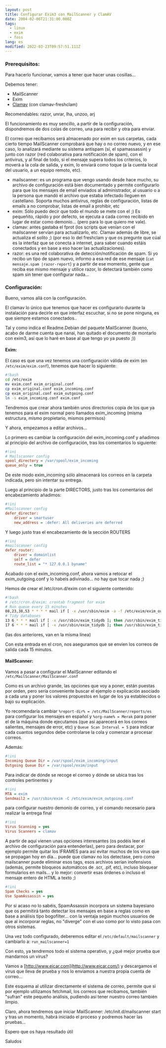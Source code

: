 ```yaml
---
layout: post
title: Configurar Exim3 con MailScanner y ClamAV
date: 2004-02-06T21:31:00.000Z
tags:
  - linux
  - exim
  - foss
lang: es
modified: 2022-03-23T09:57:51.111Z
---
```


### Prerequisitos:

Para hacerlo funcionar, vamos a tener que hacer unas cosillas...

Debemos tener:

- MailScanner
- Exim
- [Clamav](http://www.clamav.net/) (con clamav-freshclam)

Recomendables: razor, unrar, lha, unzoo, arj

El funcionamiento es muy sencillo, a partir de la configuración, dispondremos de dos colas de correo, una para recibir y otra para
enviar.

El correo que recibamos será almacenado por exim en sus carpetas, cada cierto tiempo MailScanner comprobará que hay o no correo nuevo, y en ese caso, lo analizará mediante su sistema antispam (sí, el spamassassin) y junto con razor (red colaborativa para notificación de spam), con el antivirus, y al final de todo, si el mensaje supera todos los criterios, lo moverá a la cola de salida, y exim, lo enviará como toque (a la cuenta local del usuario, a un equipo remoto, etc).

- mailscanner: es un programa que vengo usando desde hace mucho, su archivo de configuración está bien documentado y permite configurarlo para que los mensajes de email enviados al administrador, al usuario o a la persona que mandó el archivo que estaba infectado lleguen en castellano. Soporta muchos antivirus, reglas de configuración, listas de emails a no comprobar, listas de email a prohibir, etc
- exim: Sólo puedo decir que todo el mundo se mete con el ;) Es pequeñito, rápido y por defecto, se ejecuta a cada correo recibido en lugar de estar como demonio... (pero para lo que quiero me vale).
- clamav: antes gastaba el fprot (los scripts que venían con el mailscanner servían para actualizarlo, etc. Clamav además de libre, se actualiza el solito ;) (por eso lo del freshclam y que os pregunte que cúal es la interfaz que se conecta a internet, para saber cuando estáis conectados y en base a eso hacer las actualizaciones).
- razor: es una red colaborativa de detección/notificación de spam. Si yo recibo un tipo de spam nuevo, informo a esa red de ese mensaje (`cat mensaje.spam |razor-report`) y a partir de ese momento, gente que reciba ese mismo mensaje y utilice razor, lo detectará también como spam sin tener que configurar nada...

### Configuración:

Bueno, vamos allá con la configuración.

El clamav lo único que tenemos que hacer es configurarlo durante la instalación para decirle en que interfaz escuchar, si no se pone ninguna, es que siempre estamos conectados..

Tal y como indica el Readme.Debian del paquete MailScanner (bueno, acabo de darme cuenta que nanai, han quitado el documento de montarlo con exim3, así que lo haré en base al que tengo yo ya puesto ;))

#### Exim:

El caso es que una vez tenemos una configuración válida de exim (en `/etc/exim/exim.conf`), tenemos que hacer lo siguiente:

```bash
#!bash
cd /etc/exim
mv exim.conf exim_original.conf
cp exim_original.conf exim_incoming.conf
cp exim_original.conf exim_outgoing.conf
ln -s exim_incoming.conf exim.conf
```

Tendremos que crear ahora también unos directorios copia de los que ya tenemos para el exim normal pero llamados exim_incoming (misma estructura, mismo propietario, mismos permisos)

Y ahora, empezamos a editar archivos...

Lo primero es cambiar la configuración del exim_incoming.conf y añadimos al principio del archivo de configuración, tras los comentarios lo siguiente:

```ini
#!ini
# Mailscanner config
spool_directory = /var/spool/exim_incoming
queue_only = true
```

De este modo exim_incoming sólo almacenará los correos en la carpeta indicada, pero sin intentar su entrega.

Luego al principio de la parte DIRECTORS, justo tras los comentarios del encabezamiento añadimos:

```ini
#!ini
#Mailscanner config
defer_director:
    driver = smartuser
    new_address = :defer: All deliveries are deferred
```

Y luego justo tras el encabezamiento de la sección ROUTERS

```ini
#!ini
#mailscanner config
defer_router:
    driver = domainlist
    self = defer
    route_list = "* 127.0.0.1 byname"
```

Acabado con el exim_incoming.conf, ahora vamos a retocar el exim_outgoing.conf y lo habeis adivinado... no hay que tocar nada ;)

Hemos de crear el /etc/cron.d/exim con el siguiente contenido:

```bash
#!bash
# /etc/cron.d/exim: crontab fragment for exim
# Run queue every 15 minutes
08,23,38,53 * * * * mail if [ -x /usr/sbin/exim -a -f /etc/exim/exim_outgoing.conf ]; then /usr/sbin/exim -C /etc/exim/exim_outgoing.conf -q ; fi
# Tidy databases
13 6 * * * mail if [ -x /usr/sbin/exim_tidydb ]; then /usr/sbin/exim_tidydb /var/spool/exim retry >/dev/null; fi
17 6 * * * mail if [ -x /usr/sbin/exim_tidydb ]; then /usr/sbin/exim_tidydb /var/spool/exim wait-remote_smtp >/dev/null; fi
```

(las dos anteriores, van en la misma línea)

Con esta entrada en el cron, nos aseguramos que se envíen los correos de salida cada 15 minutos.

#### MailScanner:

Vamos a pasar a configurar el MailScanner editando el `/etc/MailScanner/MailScanner.conf`

Como es un archivo grande, las opciones que voy a poner, están puestas por orden, pero sería conveniente buscar el ejemplo o explicación asociado a cada una y poner los valores propuestos en lugar de los ya establecidos o bajo su explicación.

Yo recomendaría cambiar `%report-dir% = /etc/MailScanner/reports/es` para configurar los mensajes en español y `%org-name% = Merak` para poner el de la máquina donde ejecutamos (que así aparecerá en los correos salientes, mensajes de error, etc) y `Queue Scan Interval = 5` para indicar cada cuantos segundos debe controlarse la cola y comenzar a procesar correos.

Además:

```ini
#!ini
Incoming Queue Dir = /var/spool/exim_incoming/input
Outgoing Queue Dir = /var/spool/exim/input
```

Para indicar de dónde se recoge el correo y dónde se ubica tras los controles pertinentes y

```ini
#!ini
MTA = exim
Sendmail2 = /usr/sbin/exim -C /etc/exim/exim_outgoing.conf
```

para configurar nuestro demonio de correo, y el comando necesario para realizar la entrega final

```ini
#!ini
Virus Scanning = yes
Virus Scanners = clamav
```

A partir de aquí vienen unas opciones interesantes (os podéis leer el archivo de configuración para entenderlas), pero para destacar, por ejemplo permite quitar los IFRAMES para así evitar muchos de los virus que se propagan hoy en día... puede que clamav no los detectase, pero como mailscanner puede eliminar esos tags, esos archivos serían inofensivos (además, permite bloqueos automáticos de .scr, .pif, etc), incluso bloquear formularios en mails... y lo mejor: convertir esas órdenes o incluso
el mensaje entero de HTML a texto ;)

```ini
#!ini
Spam Checks = yes
Use SpamAssassin = yes
```

Por si acaso no lo sabéis, SpamAssassin incorpora un sistema bayesiano que os permitirá tanto detectar los mensajes en base a reglas como en base a análisis tipo bogofilter... con la ventaja según muchos usuarios de que al incorporar reglas, no "diverge" con el uso como por lo visto pasa con otros sistemas.

Una vez todo configurado, deberemos editar el `/etc/default/mailscanner` y cambiarlo a: `run_mailscanner=1`

Con esto, ya tendremos todo el sistema operativo, y ¿qué mejor prueba que mandarnos un virus?

Vamos a [http://www.eicar.com](http://www.eicar.com/) y descargamos el virus que lleva de prueba y nos lo enviamos a nuestra propia cuenta de correo...

Este esquema al utilizar directamente el sistema de correo, permite que si por ejemplo utilizamos fetchmail, los correos que recibamos, también "sufran" este pequeño análisis, pudiendo así tener nuestro correo también limpio.

Claro, ahora tendremos que iniciar MailScanner: /etc/init.d/mailscanner start y tras un momento, habrá iniciado el proceso y podremos hacer las pruebas...

Espero que os haya resultado útil

Saludos
